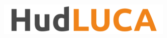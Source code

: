 <br/>
<p align="center">
  <a href="//www.linkedin.com/in/oTalDoHud" rel="noreferrer" target="_blank">
    <img align="center" width="500" src="Assets/hudlucalogo.svg" />
  </a>

<p/>

